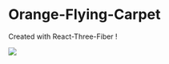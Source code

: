 # Orange-Flying-Carpet
Created with React-Three-Fiber !

![](https://cdn.discordapp.com/attachments/566324864630259762/828542142686298132/test.gif)
